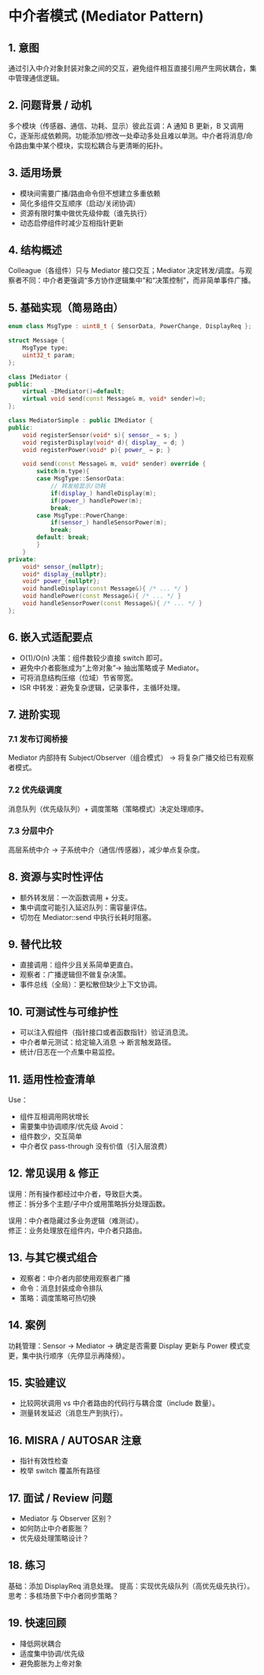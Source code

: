 # 中介者模式 (Mediator Pattern)

## 1. 意图
通过引入中介对象封装对象之间的交互，避免组件相互直接引用产生网状耦合，集中管理通信逻辑。

## 2. 问题背景 / 动机
多个模块（传感器、通信、功耗、显示）彼此互调：A 通知 B 更新，B 又调用 C，逐渐形成依赖网。功能添加/修改一处牵动多处且难以单测。中介者将消息/命令路由集中某个模块，实现松耦合与更清晰的拓扑。

## 3. 适用场景
- 模块间需要广播/路由命令但不想建立多重依赖
- 简化多组件交互顺序（启动/关闭协调）
- 资源有限时集中做优先级仲裁（谁先执行）
- 动态启停组件时减少互相指针更新

## 4. 结构概述
Colleague（各组件）只与 Mediator 接口交互；Mediator 决定转发/调度。与观察者不同：中介者更强调“多方协作逻辑集中”和“决策控制”，而非简单事件广播。

## 5. 基础实现（简易路由）
```cpp
enum class MsgType : uint8_t { SensorData, PowerChange, DisplayReq };

struct Message {
    MsgType type;
    uint32_t param;
};

class IMediator {
public:
    virtual ~IMediator()=default;
    virtual void send(const Message& m, void* sender)=0;
};

class MediatorSimple : public IMediator {
public:
    void registerSensor(void* s){ sensor_ = s; }
    void registerDisplay(void* d){ display_ = d; }
    void registerPower(void* p){ power_ = p; }

    void send(const Message& m, void* sender) override {
        switch(m.type){
        case MsgType::SensorData:
            // 转发给显示/功耗
            if(display_) handleDisplay(m);
            if(power_) handlePower(m);
            break;
        case MsgType::PowerChange:
            if(sensor_) handleSensorPower(m);
            break;
        default: break;
        }
    }
private:
    void* sensor_{nullptr};
    void* display_{nullptr};
    void* power_{nullptr};
    void handleDisplay(const Message&){ /* ... */ }
    void handlePower(const Message&){ /* ... */ }
    void handleSensorPower(const Message&){ /* ... */ }
};
```

## 6. 嵌入式适配要点
- O(1)/O(n) 决策：组件数较少直接 switch 即可。
- 避免中介者膨胀成为“上帝对象”→ 抽出策略或子 Mediator。
- 可将消息结构压缩（位域）节省带宽。
- ISR 中转发：避免复杂逻辑，记录事件，主循环处理。

## 7. 进阶实现
### 7.1 发布订阅桥接
Mediator 内部持有 Subject/Observer（组合模式） → 将复杂广播交给已有观察者模式。
### 7.2 优先级调度
消息队列（优先级队列）+ 调度策略（策略模式）决定处理顺序。
### 7.3 分层中介
高层系统中介 -> 子系统中介（通信/传感器），减少单点复杂度。

## 8. 资源与实时性评估
- 额外转发层：一次函数调用 + 分支。
- 集中调度可能引入延迟队列：需容量评估。
- 切勿在 Mediator::send 中执行长耗时阻塞。

## 9. 替代比较
- 直接调用：组件少且关系简单更直白。
- 观察者：广播逻辑但不做复杂决策。
- 事件总线（全局）：更松散但缺少上下文协调。

## 10. 可测试性与可维护性
- 可以注入假组件（指针接口或者函数指针）验证消息流。
- 中介者单元测试：给定输入消息 -> 断言触发路径。
- 统计/日志在一个点集中易监控。

## 11. 适用性检查清单
Use：
- 组件互相调用网状增长
- 需要集中协调顺序/优先级
Avoid：
- 组件数少，交互简单
- 中介者仅 pass-through 没有价值（引入层浪费）

## 12. 常见误用 & 修正
误用：所有操作都经过中介者，导致巨大类。  
修正：拆分多个主题/子中介或用策略拆分处理函数。

误用：中介者隐藏过多业务逻辑（难测试）。  
修正：业务处理放在组件内，中介者只路由。

## 13. 与其它模式组合
- 观察者：中介者内部使用观察者广播
- 命令：消息封装成命令排队
- 策略：调度策略可热切换

## 14. 案例
功耗管理：Sensor -> Mediator -> 确定是否需要 Display 更新与 Power 模式变更，集中执行顺序（先停显示再降频）。

## 15. 实验建议
- 比较网状调用 vs 中介者路由的代码行与耦合度（include 数量）。
- 测量转发延迟（消息生产到执行）。

## 16. MISRA / AUTOSAR 注意
- 指针有效性检查
- 枚举 switch 覆盖所有路径

## 17. 面试 / Review 问题
- Mediator 与 Observer 区别？
- 如何防止中介者膨胀？
- 优先级处理策略设计？

## 18. 练习
基础：添加 DisplayReq 消息处理。
提高：实现优先级队列（高优先级先执行）。
思考：多核场景下中介者同步策略？

## 19. 快速回顾
- 降低网状耦合
- 适度集中协调/优先级
- 避免膨胀为上帝对象
